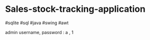# Sales-stock-tracking-application

#sqlite #sql #java #swing #awt

admin username, password : a , 1


